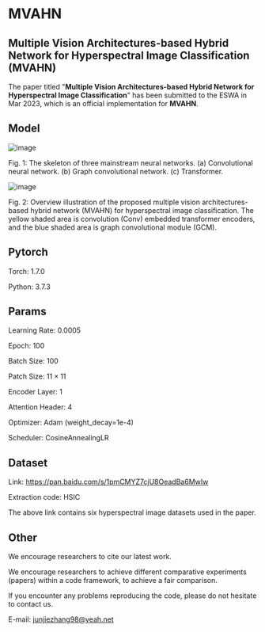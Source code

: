 # MVAHN
## Multiple Vision Architectures-based Hybrid Network for Hyperspectral Image Classification (MVAHN)

The paper titled "**Multiple Vision Architectures-based Hybrid Network for Hyperspectral Image Classification**" has been submitted to the ESWA in Mar 2023, which is an official implementation for **MVAHN**.

## Model

![image](https://github.com/ZJier/MVAHN/assets/103825398/e5745f08-238b-44d7-bdbd-0c936aa2ce94)

Fig. 1: The skeleton of three mainstream neural networks. (a) Convolutional neural network. (b) Graph convolutional network. (c) Transformer.

![image](https://github.com/ZJier/MVAHN/assets/103825398/b9f57023-2cf3-4d83-8179-0e3cb55ba66e)

Fig. 2: Overview illustration of the proposed multiple vision architectures-based hybrid network (MVAHN) for hyperspectral image classification. The yellow shaded area is convolution (Conv) embedded transformer encoders, and the blue shaded area is graph convolutional module (GCM).

## Pytorch
Torch: 1.7.0

Python: 3.7.3
 
## Params
Learning Rate: 0.0005

Epoch: 100

Batch Size: 100

Patch Size: $11\times11$

Encoder Layer: 1

Attention Header: 4

Optimizer: Adam (weight_decay=1e-4)

Scheduler: CosineAnnealingLR

## Dataset
Link: https://pan.baidu.com/s/1pmCMYZ7cjU8OeadBa6MwIw

Extraction code: HSIC

The above link contains six hyperspectral image datasets used in the paper.

## Other

We encourage researchers to cite our latest work. 

We encourage researchers to achieve different comparative experiments (papers) within a code framework, to achieve a fair comparison.

If you encounter any problems reproducing the code, please do not hesitate to contact us.

E-mail: junjiezhang98@yeah.net
